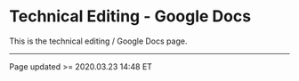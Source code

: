 # Technical Editing - Google Docs

This is the technical editing / Google Docs page.

<hr class="tight"><p class="timestamp">Page updated >= 2020.03.23 14:48 ET</p>

